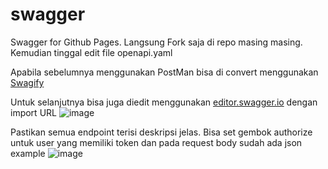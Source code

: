 # swagger
Swagger for Github Pages. Langsung Fork saja di repo masing masing. Kemudian tinggal edit file openapi.yaml

Apabila sebelumnya menggunakan PostMan bisa di convert menggunakan [Swagify](https://swagify.io/convert/)

Untuk selanjutnya bisa juga diedit menggunakan [editor.swagger.io](https://editor.swagger.io/) dengan import URL
![image](https://github.com/jscroot/swagger/assets/11188109/d5cc9ae1-e73d-4eaa-929d-dab1f74fe2cd)

Pastikan semua endpoint terisi deskripsi jelas. Bisa set gembok authorize untuk user yang memiliki token dan pada request body sudah ada json example
![image](https://github.com/jscroot/swagger/assets/11188109/346d19b1-6294-4538-a287-d5d271dd2523)
